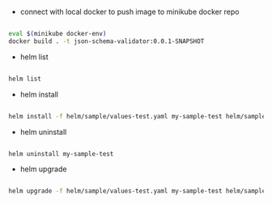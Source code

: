 
- connect with local docker to push image to minikube docker repo

```sh

eval $(minikube docker-env)
docker build . -t json-schema-validator:0.0.1-SNAPSHOT

```

- helm list

```sh

helm list

```

- helm install

```sh

helm install -f helm/sample/values-test.yaml my-sample-test helm/sample/

```

- helm uninstall

```sh

helm uninstall my-sample-test

```

- helm upgrade

```sh

helm upgrade -f helm/sample/values-test.yaml my-sample-test helm/sample/

```